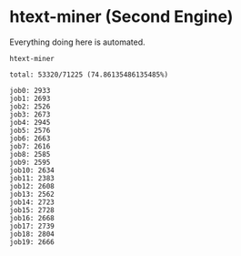 # htext-miner (Second Engine)

Everything doing here is automated.

```
htext-miner

total: 53320/71225 (74.86135486135485%)

job0: 2933
job1: 2693
job2: 2526
job3: 2673
job4: 2945
job5: 2576
job6: 2663
job7: 2616
job8: 2585
job9: 2595
job10: 2634
job11: 2383
job12: 2608
job13: 2562
job14: 2723
job15: 2728
job16: 2668
job17: 2739
job18: 2804
job19: 2666
```